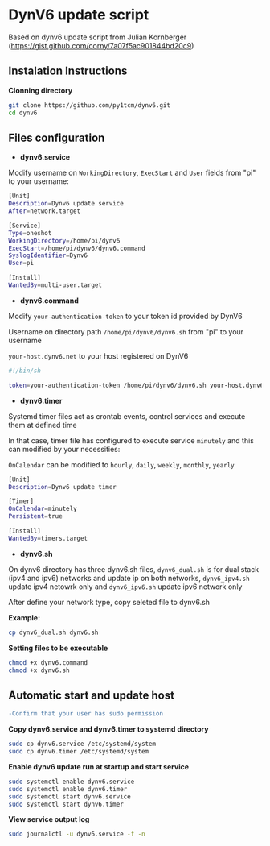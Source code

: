 # DynV6 update script 

Based on dynv6 update script from Julian Kornberger (https://gist.github.com/corny/7a07f5ac901844bd20c9)

## Instalation Instructions

**Clonning directory**

~~~bash
git clone https://github.com/py1tcm/dynv6.git
cd dynv6

~~~

## Files configuration

* **dynv6.service**

Modify username on <code>WorkingDirectory</code>, <code>ExecStart</code> and <code>User</code> fields from "pi" to your username:

~~~bash
[Unit] 
Description=Dynv6 update service 
After=network.target 

[Service] 
Type=oneshot 
WorkingDirectory=/home/pi/dynv6 
ExecStart=/home/pi/dynv6/dynv6.command 
SyslogIdentifier=Dynv6 
User=pi 

[Install]
WantedBy=multi-user.target

~~~

* **dynv6.command**

Modify <code>your-authentication-token</code> to your token id provided by DynV6

Username on directory path <code>/home/pi/dynv6/dynv6.sh</code> from "pi" to your username

<code>your-host.dynv6.net</code> to your host registered on DynV6

~~~bash
#!/bin/sh

token=your-authentication-token /home/pi/dynv6/dynv6.sh your-host.dynv6.net

~~~

* **dynv6.timer**

Systemd timer files act as crontab events, control services and execute them at defined time

In that case, timer file has configured to execute service <code>minutely</code> and this can modified by your necessities:

<code>OnCalendar</code> can be modified to <code>hourly</code>, <code>daily</code>, <code>weekly</code>, <code>monthly</code>, <code>yearly</code>

~~~bash
[Unit]
Description=Dynv6 update timer

[Timer]
OnCalendar=minutely
Persistent=true

[Install]
WantedBy=timers.target

~~~

* **dynv6.sh**

On dynv6 directory has three dynv6.sh files, <code>dynv6_dual.sh</code> is for dual stack (ipv4 and ipv6) networks and update ip on both networks, <code>dynv6_ipv4.sh</code> update ipv4 netowrk only and <code>dynv6_ipv6.sh</code> update ipv6 network only

After define your network type, copy seleted file to dynv6.sh

**Example:**

~~~bash
cp dynv6_dual.sh dynv6.sh

~~~

**Setting files to be executable**

~~~bash
chmod +x dynv6.command
chmod +x dynv6.sh

~~~

## Automatic start and update host
```diff
-Confirm that your user has sudo permission
```
**Copy dynv6.service and dynv6.timer to systemd directory**

~~~bash
sudo cp dynv6.service /etc/systemd/system
sudo cp dynv6.timer /etc/systemd/system

~~~

**Enable dynv6 update run at startup and start service**

~~~bash
sudo systemctl enable dynv6.service
sudo systemctl enable dynv6.timer
sudo systemctl start dynv6.service
sudo systemctl start dynv6.timer

~~~


**View service output log**

~~~bash
sudo journalctl -u dynv6.service -f -n

~~~
